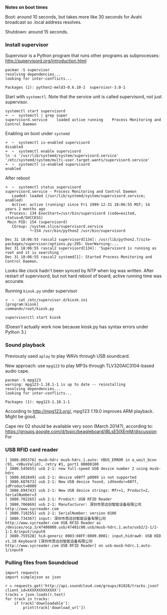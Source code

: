 **Notes on boot times**

Boot: around 10 seconds, but takes more like 30 seconds for Avahi broadcast so .local address resolves.

Shutdown: around 15 seconds.

### Install supervisor ###

Supervisor is a Python program that runs other programs as subprocesses: http://supervisord.org/introduction.html

    pacman -S supervisor   
    resolving dependencies...
    looking for inter-conflicts...

    Packages (2): python2-meld3-0.6.10-2  supervisor-3.0-1

Start with `systemctl`. Note that the service unit is called supervisord, not just supervisor.

    systemctl start supervisord                      
    ➜  ~  systemctl | grep super     
    supervisord.service    loaded active running    Process Monitoring and Control Daemon

Enabling on boot under `systemd`

    ➜  ~  systemctl is-enabled supervisord
    disabled
    ➜  ~  systemctl enable supervisord
    ln -s '/usr/lib/systemd/system/supervisord.service' '/etc/systemd/system/multi-user.target.wants/supervisord.service'
    ➜  ~  systemctl is-enabled supervisord
    enabled

After reboot

    ➜  ~  systemctl status supervisord    
    supervisord.service - Process Monitoring and Control Daemon
       Loaded: loaded (/usr/lib/systemd/system/supervisord.service; enabled)
       Active: active (running) since Fri 1999-12-31 18:06:55 MST; 14 years 2 months ago
      Process: 134 ExecStart=/usr/bin/supervisord (code=exited, status=0/SUCCESS)
     Main PID: 154 (supervisord)
       CGroup: /system.slice/supervisord.service
               └─154 /usr/bin/python2 /usr/bin/supervisord
    
    Dec 31 18:06:55 rascal2 supervisord[134]: /usr/lib/python2.7/site-packages/supervisor/options.py:295: UserWarning:...
    Dec 31 18:06:55 rascal2 supervisord[134]: 'Supervisord is running as root and it is searching '
    Dec 31 18:06:55 rascal2 systemd[1]: Started Process Monitoring and Control Daemon.

Looks like clock hadn't been synced by NTP when log was written. After restart of supervisord, but not hard reboot of board, active running time was accurate.

Running `kiosk.py` under supervisor 

    ➜  ~  cat /etc/supervisor.d/kiosk.ini 
    [program:kiosk]
    command=/root/kiosk.py

    supervisorctl start kiosk

(Doesn't actually work now because kiosk.py has syntax errors under Python 3.)

### Sound playback ###

Previously used `aplay` to play WAVs through USB soundcard.

New approach: use `mpg123` to play MP3s through TLV320AIC3104-based audio cape.

    pacman -S mpg123
    warning: mpg123-1.18.1-1 is up to date -- reinstalling
    resolving dependencies...
    looking for inter-conflicts...
    
    Packages (1): mpg123-1.18.1-1

According to http://mpg123.org/, mpg123 1.19.0 improves ARM playback. Might be good.

Cape rev 02 should be available very soon (March 2014?), according to: https://groups.google.com/d/topic/beagleboard/jBLsE5lXEmM/discussion
For 

### USB RFID card reader ###

    [ 3880.005376] musb-hdrc musb-hdrc.1.auto: VBUS_ERROR in a_wait_bcon (91, <VBusValid), retry #1, port1 00000100
    [ 3880.545655] usb 2-1: new full-speed USB device number 2 using musb-hdrc
    [ 3880.682049] usb 2-1: device v08ff p0009 is not supported
    [ 3880.687673] usb 2-1: New USB device found, idVendor=08ff, idProduct=0009
    [ 3880.694743] usb 2-1: New USB device strings: Mfr=1, Product=2, SerialNumber=3
    [ 3880.702265] usb 2-1: Product: USB RFID Reader
    [ 3880.706869] usb 2-1: Manufacturer: 深圳市思远创智能设备有限公司
    http://www.sycreader.com
    [ 3880.718255] usb 2-1: SerialNumber: version 0106
    [ 3880.734367] input: 深圳市思远创智能设备有限公司
    http://www.sycreader.com USB RFID Reader as /devices/ocp.3/47400000.usb/47401c00.usb/musb-hdrc.1.auto/usb2/2-1/2-1:1.0/input/input0
    [ 3880.755528] hid-generic 0003:08FF:0009.0001: input,hidraw0: USB HID v1.10 Keyboard [深圳市思远创智能设备有限公司
    http://www.sycreader.com USB RFID Reader] on usb-musb-hdrc.1.auto-1/input0

### Pulling files from Soundcloud ###

    import requests
    import simplejson as json
    
    r = requests.get('http://api.soundcloud.com/groups/81828/tracks.json?client_id=XXXXXXXXXXXXX')
    tracks = json.loads(r.text)
    for track in tracks:
        if track['downloadable']:
            print(track['download_url'])
